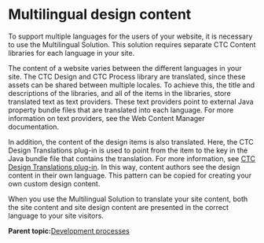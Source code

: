 # Multilingual design content

To support multiple languages for the users of your website, it is necessary to use the Multilingual Solution. This solution requires separate CTC Content libraries for each language in your site.

The content of a website varies between the different languages in your site. The CTC Design and CTC Process library are translated, since these assets can be shared between multiple locales. To achieve this, the title and descriptions of the libraries, and all of the items in the libraries, store translated text as text providers. These text providers point to external Java property bundle files that are translated into each language. For more information on text providers, see the Web Content Manager documentation.

In addition, the content of the design items is also translated. Here, the CTC Design Translations plug-in is used to point from the item to the key in the Java bundle file that contains the translation. For more information, see [CTC Design Translations plug-in](ctc_arch_plugins_trans.md). In this way, content authors see the design content in their own language. This pattern can be copied for creating your own custom design content.

When you use the Multilingual Solution to translate your site content, both the site content and site design content are presented in the correct language to your site visitors.

**Parent topic:**[Development processes](../ctc/ctc_deploy_dev.md)

